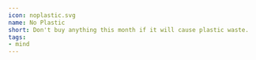 ```yaml
---
icon: noplastic.svg
name: No Plastic
short: Don't buy anything this month if it will cause plastic waste.
tags:
- mind
---
```

